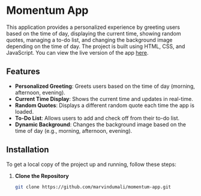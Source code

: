 # Momentum App

This application provides a personalized experience by greeting users based on the time of day, displaying the current time, showing random quotes, managing a to-do list, and changing the background image depending on the time of day. The project is built using HTML, CSS, and JavaScript. You can view the live version of the app [here](https://momentum-app-psi.vercel.app/).

## Features

- **Personalized Greeting**: Greets users based on the time of day (morning, afternoon, evening).
- **Current Time Display**: Shows the current time and updates in real-time.
- **Random Quotes**: Displays a different random quote each time the app is loaded.
- **To-Do List**: Allows users to add and check off from their to-do list.
- **Dynamic Background**: Changes the background image based on the time of day (e.g., morning, afternoon, evening).

## Installation

To get a local copy of the project up and running, follow these steps:

1. **Clone the Repository**

   ```bash
   git clone https://github.com/marvindumali/momentum-app.git
